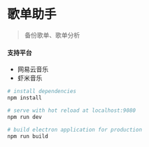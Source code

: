 # 歌单助手

> 备份歌单、歌单分析

#### 支持平台
- 网易云音乐
- 虾米音乐

``` bash
# install dependencies
npm install

# serve with hot reload at localhost:9080
npm run dev

# build electron application for production
npm run build


```

